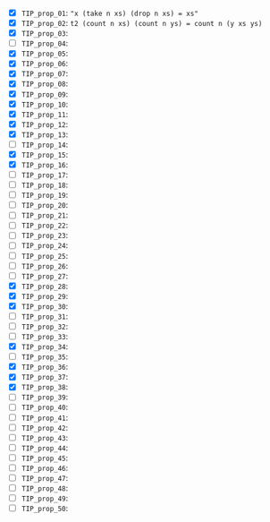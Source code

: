 - [X] `TIP_prop_01`: `"x (take n xs) (drop n xs) = xs"`
- [X] `TIP_prop_02`: `t2 (count n xs) (count n ys) = count n (y xs ys)`
- [X] `TIP_prop_03`:
- [ ] `TIP_prop_04`:
- [X] `TIP_prop_05`:
- [X] `TIP_prop_06`:
- [X] `TIP_prop_07`:
- [X] `TIP_prop_08`:
- [X] `TIP_prop_09`:
- [X] `TIP_prop_10`:
- [X] `TIP_prop_11`:
- [X] `TIP_prop_12`:
- [X] `TIP_prop_13`:
- [ ] `TIP_prop_14`:
- [X] `TIP_prop_15`:
- [X] `TIP_prop_16`:
- [ ] `TIP_prop_17`:
- [ ] `TIP_prop_18`:
- [ ] `TIP_prop_19`:
- [ ] `TIP_prop_20`:
- [ ] `TIP_prop_21`:
- [ ] `TIP_prop_22`:
- [ ] `TIP_prop_23`:
- [ ] `TIP_prop_24`:
- [ ] `TIP_prop_25`:
- [ ] `TIP_prop_26`:
- [ ] `TIP_prop_27`:
- [X] `TIP_prop_28`:
- [X] `TIP_prop_29`:
- [X] `TIP_prop_30`:
- [ ] `TIP_prop_31`:
- [ ] `TIP_prop_32`:
- [ ] `TIP_prop_33`:
- [X] `TIP_prop_34`:
- [ ] `TIP_prop_35`:
- [X] `TIP_prop_36`:
- [X] `TIP_prop_37`:
- [X] `TIP_prop_38`:
- [ ] `TIP_prop_39`:
- [ ] `TIP_prop_40`:
- [ ] `TIP_prop_41`:
- [ ] `TIP_prop_42`:
- [ ] `TIP_prop_43`:
- [ ] `TIP_prop_44`:
- [ ] `TIP_prop_45`:
- [ ] `TIP_prop_46`:
- [ ] `TIP_prop_47`:
- [ ] `TIP_prop_48`:
- [ ] `TIP_prop_49`:
- [ ] `TIP_prop_50`:
